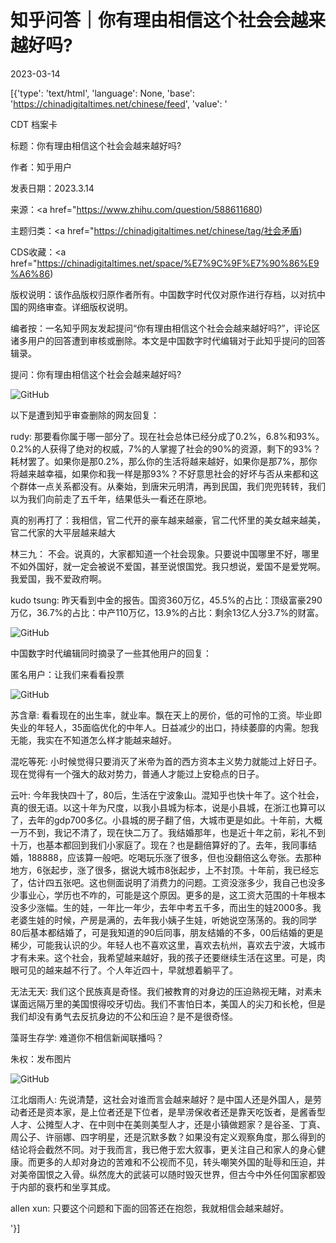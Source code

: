 # 知乎问答｜你有理由相信这个社会会越来越好吗?

2023-03-14

[{'type': 'text/html', 'language': None, 'base': 'https://chinadigitaltimes.net/chinese/feed', 'value': '

CDT 档案卡

标题：你有理由相信这个社会会越来越好吗?

作者：知乎用户

发表日期：2023.3.14

来源：<a href="https://www.zhihu.com/question/588611680)

主题归类：<a href="https://chinadigitaltimes.net/chinese/tag/社会矛盾)

CDS收藏：<a href="https://chinadigitaltimes.net/space/%E7%9C%9F%E7%90%86%E9%A6%86)

版权说明：该作品版权归原作者所有。中国数字时代仅对原作进行存档，以对抗中国的网络审查。详细版权说明。





编者按：一名知乎网友发起提问“你有理由相信这个社会会越来越好吗?”，评论区诸多用户的回答遭到审核或删除。本文是中国数字时代编辑对于此知乎提问的回答辑录。

提问：你有理由相信这个社会会越来越好吗?

![GitHub](https://chinadigitaltimes.net/chinese/files/2023/03/123.png)

以下是遭到知乎审查删除的网友回复：



rudy: 那要看你属于哪一部分了。现在社会总体已经分成了0.2%，6.8%和93%。0.2%的人获得了绝对的权威，7%的人掌握了社会的90%的资源，剩下的93%？耗材罢了。如果你是那0.2%，那么你的生活将越来越好，如果你是那7%，那你将越来越幸福，如果你和我一样是那93%？不好意思社会的好坏与否从来都和这个群体一点关系都没有。从秦始，到唐宋元明清，再到民国，我们兜兜转转，我们以为我们向前走了五千年，结果低头一看还在原地。

真的别再打了：我相信，官二代开的豪车越来越豪，官二代怀里的美女越来越美，官二代家的大平层越来越大

林三九： 不会。说真的，大家都知道一个社会现象。只要说中国哪里不好，哪里不如外国好，就一定会被说不爱国，甚至说恨国党。我只想说，爱国不是爱党啊。我爱国，我不爱政府啊。

kudo tsung: 昨天看到中金的报告。国资360万亿，45.5%的占比：顶级富豪290万亿，36.7%的占比：中产110万亿，13.9%的占比：剩余13亿人分3.7%的财富。



![GitHub](https://chinadigitaltimes.net/chinese/files/2023/03/v2-70ec497cb78a56cef6c125d78f489a5a_r.jpg)

中国数字时代编辑同时摘录了一些其他用户的回复：



匿名用户：让我们来看看投票

![GitHub](https://chinadigitaltimes.net/chinese/files/2023/03/v2-44eef179381f990507cf8eeef10e394c_r.jpg)

苏含章: 看看现在的出生率，就业率。飘在天上的房价，低的可怜的工资。毕业即失业的年轻人，35面临优化的中年人。日益减少的出口，持续萎靡的内需。恕我无能，我实在不知道怎么样才能越来越好。

混吃等死: 小时候觉得只要消灭了米帝为首的西方资本主义势力就能过上好日子。现在觉得有一个强大的敌对势力，普通人才能过上安稳点的日子。

云叶: 今年我快四十了，80后，生活在宁波象山。混知乎也快十年了。这个社会，真的很无语。以这十年为尺度，以我小县城为标本，说是小县城，在浙江也算可以了，去年的gdp700多亿。小县城的房子翻了倍，大城市更是如此。十年前，大概一万不到，我记不清了，现在快二万了。我结婚那年，也是近十年之前，彩礼不到十万，也基本都回到我们小家庭了。现在？也是翻倍算好的了。去年，我同事结婚，188888，应该算一般吧。吃喝玩乐涨了很多，但也没翻倍这么夸张。去那种地方，6张起步，涨了很多，据说大城市8张起步，上不封顶。十年前，我已经忘了，估计四五张吧。这也侧面说明了消费力的问题。工资没涨多少，我自己也没多少事业心，学历也不咋的，可能是这个原因。更多的是，这工资大范围的十年根本没多少涨幅。生的娃，一年比一年少，去年中考五千多，而出生的娃2000多。我老婆生娃的时候，产房是满的，去年我小姨子生娃，听她说空荡荡的。我的同学80后基本都结婚了，可是我知道的90后同事，朋友结婚的不多，00后结婚的更是稀少，可能我认识的少。年轻人也不喜欢这里，喜欢去杭州，喜欢去宁波，大城市才有未来。这个社会，我希望越来越好，我的孩子还要继续生活在这里。可是，肉眼可见的越来越不行了。个人年近四十，早就想着躺平了。

无法无天: 我们这个民族真是奇怪。我们被教育的对身边的压迫熟视无睹，对素未谋面远隔万里的美国恨得咬牙切齿。我们不害怕日本，美国人的尖刀和长枪，但是我们却没有勇气去反抗身边的不公和压迫？是不是很奇怪。

藻哥生存学: 难道你不相信新闻联播吗？

朱权：发布图片

![GitHub](https://chinadigitaltimes.net/chinese/files/2023/03/v2-1c310adf3d699266c137ed4ea301b537_r.jpg)

江北烟雨人: 先说清楚，这社会对谁而言会越来越好？是中国人还是外国人，是劳动者还是资本家，是上位者还是下位者，是旱涝保收者还是靠天吃饭者，是酱香型人才、公摊型人才、在中则中在美则美型人才，还是小镇做题家？是谷圣、丁真、周公子、许丽娜、四字明星，还是沉默多数？如果没有定义观察角度，那么得到的结论将会截然不同。对于我而言，我已倦于宏大叙事，更关注自己和家人的身心健康。而更多的人却对身边的苦难和不公视而不见，转头嘲笑外国的耻辱和压迫，并对美帝国恨之入骨。纵然庞大的武装可以随时毁灭世界，但古今中外任何国家都毁于内部的衰朽和坐享其成。

allen xun: 只要这个问题和下面的回答还在抱怨，我就相信会越来越好。

'}]